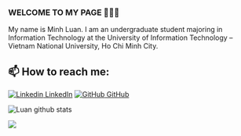 ### WELCOME TO MY PAGE 👋👋👋

My name is Minh Luan. I am an undergraduate student majoring in Information Technology at the University of Information Technology – Vietnam National University, Ho Chi Minh City.<br>

## 📫 How to reach me:

[![Linkedin](https://i.stack.imgur.com/gVE0j.png) LinkedIn](https://www.linkedin.com/in/tmluan/) [![GitHub](https://i.stack.imgur.com/tskMh.png) GitHub](https://github.com/mluan204)

![Luan github stats](https://github-readme-stats-git-masterrstaa-rickstaa.vercel.app/api?username=mluan204&show_icons=true&theme=tokyonight&hide=contribs,prs,issues)

<a href="https://github.com/mluan204/Raven/">
  <!-- Change the `github-readme-stats.anuraghazra1.vercel.app` to `github-readme-stats.vercel.app`  -->
  <img align="center" src="https://github-readme-stats.anuraghazra1.vercel.app/api/pin/?username=mluan204&repo=Raven&theme=radical" />
</a>
